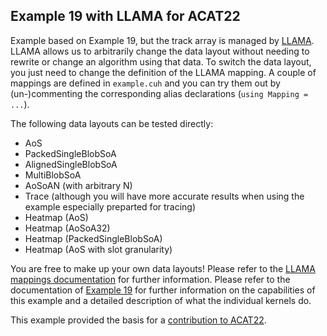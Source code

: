 <!--
SPDX-FileCopyrightText: 2022 CERN
SPDX-License-Identifier: CC-BY-4.0
-->

## Example 19 with LLAMA for ACAT22

Example based on Example 19, but the track array is managed by [LLAMA](https://github.com/alpaka-group/llama).
LLAMA allows us to arbitrarily change the data layout without needing to rewrite or change an algorithm using that data.
To switch the data layout, you just need to change the definition of the LLAMA mapping.
A couple of mappings are defined in `example.cuh` and you can try them out by (un-)commenting the corresponding alias declarations (`using Mapping = ...`).

The following data layouts can be tested directly:

* AoS
* PackedSingleBlobSoA
* AlignedSingleBlobSoA
* MultiBlobSoA
* AoSoAN (with arbitrary N)
* Trace (although you will have more accurate results when using the example especially preparted for tracing)
* Heatmap (AoS)
* Heatmap (AoSoA32)
* Heatmap (PackedSingleBlobSoA)
* Heatmap (AoS with slot granularity)

You are free to make up your own data layouts!
Please refer to the [LLAMA mappings documentation](https://llama-doc.readthedocs.io/en/latest/pages/mappings.html) for further information.
Please refer to the documentation of [Example 19](../Example19/README.md) for further information on the capabilities of this example and a detailed description of what the individual kernels do.

This example provided the basis for a [contribution to ACAT22](https://indico.cern.ch/event/1106990/contributions/4991259/).

